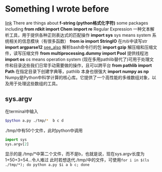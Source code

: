 # Something I wrote before
[link](https://github.com/elifzeng/extract-fragment/blob/master/README.md)
There are things about 
**f-string (python格式化字符)** 
some packages including 
**from rdkit import Chem**
**import re** Regular Expression 一种文本解析工具，用于提供各种正则表达式的匹配操作
**import sys** sys means system 系统相关的信息模块（有很多函数）
**from io import StringIO** 在`内存`中读写str
**import argparse12** [see_also](https://www.jianshu.com/p/fef2d215b91d) 解析bash命令行的包
**import gzip** 解压缩和压缩文件，读写压缩文件
**from multiprocessing.dummy import Pool** 提供线程池
**import os** os means operation system (现在多用pathlib替代了)可用于处理文件和目录这些我们日常手动需要做的操作，且可以跨平台
**from pathlib import Path** 在指定目录下创建字典等，pathlib 本身也很强大
**import numpy as np** Numpy是Python中科学计算的核心库。它提供了一个高性能的多维数组对象，以及用于处理这些数组的工具。

## sys.argv

在terminal中输入

```bash
$python a.py ./tmp/*  b c d
```

./tmp/中有50个文件，此时python中调用

```python
import sys
sys.argv[2]
```

显示的是./tmp/*中第二个文件，而不是b，也就是说，现在sys.argv长度为1+50+3=54...令人难过
此时若想迭代./tmp/中的文件，可使用`for i in $(ls ./tmp/*); do python a.py $i a b c; done`

